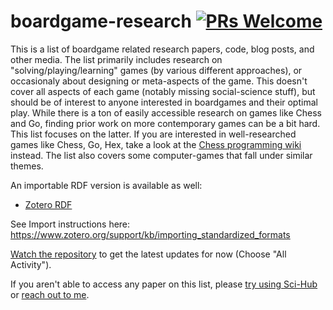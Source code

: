 # boardgame-research  [![PRs Welcome](https://img.shields.io/badge/PRs-welcome-brightgreen.svg?style=flat-square)](http://makeapullrequest.com)

This is a list of boardgame related research papers, code, blog posts, and other media. The list primarily includes research on "solving/playing/learning" games (by various different approaches), or
occasionaly about designing or meta-aspects of the game. This doesn't cover all aspects of each game (notably missing social-science stuff), but
should be of interest to anyone interested in boardgames and their optimal play. While there is a ton of easily accessible research on games like
Chess and Go, finding prior work on more contemporary games can be a bit hard. This list focuses on the latter. If you are interested in well-researched
games like Chess, Go, Hex, take a look at the [Chess programming wiki](https://www.chessprogramming.org/Games) instead. The list also covers some computer-games that fall under similar themes.

An importable RDF version is available as well:

- [Zotero RDF](boardgame-research.rdf)

See Import instructions here: https://www.zotero.org/support/kb/importing_standardized_formats

[Watch the repository](https://docs.github.com/en/github/managing-subscriptions-and-notifications-on-github/setting-up-notifications/configuring-notifications#configuring-your-watch-settings-for-an-individual-repository) to get the latest updates for now (Choose "All Activity").

If you aren't able to access any paper on this list, please [try using Sci-Hub](https://en.wikipedia.org/wiki/Sci-Hub) or [reach out to me](https://captnemo.in/contact/).

<!-- START doctoc -->
<!-- END doctoc -->
